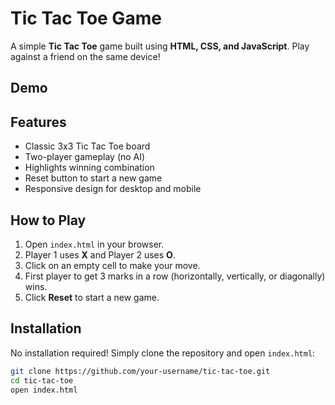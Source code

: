 # Tic Tac Toe Game

A simple **Tic Tac Toe** game built using **HTML, CSS, and JavaScript**. Play against a friend on the same device!

## Demo



## Features

- Classic 3x3 Tic Tac Toe board
- Two-player gameplay (no AI)
- Highlights winning combination
- Reset button to start a new game
- Responsive design for desktop and mobile


## How to Play

1. Open `index.html` in your browser.
2. Player 1 uses **X** and Player 2 uses **O**.
3. Click on an empty cell to make your move.
4. First player to get 3 marks in a row (horizontally, vertically, or diagonally) wins.
5. Click **Reset** to start a new game.

## Installation

No installation required! Simply clone the repository and open `index.html`:

```bash
git clone https://github.com/your-username/tic-tac-toe.git
cd tic-tac-toe
open index.html
